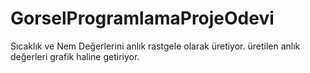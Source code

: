 # GorselProgramlamaProjeOdevi

Sıcaklık ve Nem Değerlerini anlık rastgele olarak üretiyor.
üretilen anlık değerleri grafik haline getiriyor.

